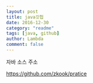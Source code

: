 ```yaml
---
layout: post
title: java깃헙
date: 2016-12-30
category: "readme"
tags: [java, github]
author: Lambda
comment: false
---
```


자바 소스 주소

https://github.com/zkook/pratice
